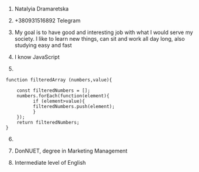 1. Natalyia Dramaretska
 
2. +380931516892 Telegram
 
3. My goal is to have good and interesting job with what I would serve my society. I like to learn new things, can sit and work all day long, also studying  easy and fast
 
4. I know JavaScript
 
5. 
```
function filteredArray (numbers,value){

    const filteredNumbers = [];
    numbers.forEach(function(element){
          if (element>value){
          filteredNumbers.push(element);
          }
    });
    return filteredNumbers;
}
```
6. 
7. DonNUET, degree in Marketing Management 

8. Intermediate  level of English  
